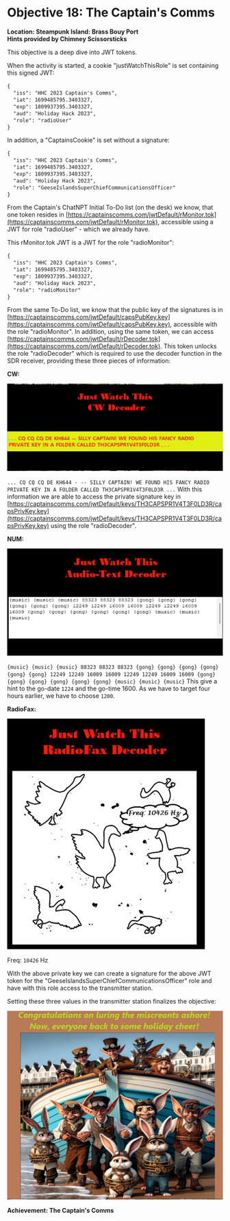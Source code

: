 # Objective 18: The Captain's Comms
**Location: Steampunk Island: Brass Bouy Port**  
**Hints provided by Chimney Scissorsticks**

This objective is a deep dive into JWT tokens.

When the activity is started, a cookie "justWatchThisRole" is set containing this signed JWT:
```
{
  "iss": "HHC 2023 Captain's Comms",
  "iat": 1699485795.3403327,
  "exp": 1809937395.3403327,
  "aud": "Holiday Hack 2023",
  "role": "radioUser"
}
```

In addition, a "CaptainsCookie" is set without a signature:
```
{
  "iss": "HHC 2023 Captain's Comms",
  "iat": 1699485795.3403327,
  "exp": 1809937395.3403327,
  "aud": "Holiday Hack 2023",
  "role": "GeeseIslandsSuperChiefCommunicationsOfficer"
}
```

From the Captain's ChatNPT Initial To-Do list (on the desk) we know, that one token resides in [https://captainscomms.com/jwtDefault/rMonitor.tok](https://captainscomms.com/jwtDefault/rMonitor.tok), accessible using a JWT for role "radioUser" - which we already have.

This rMonitor.tok JWT is a JWT for the role "radioMonitor":
```
{
  "iss": "HHC 2023 Captain's Comms",
  "iat": 1699485795.3403327,
  "exp": 1809937395.3403327,
  "aud": "Holiday Hack 2023",
  "role": "radioMonitor"
}
```

From the same To-Do list, we know that the public key of the signatures is in [https://captainscomms.com/jwtDefault/capsPubKey.key](https://captainscomms.com/jwtDefault/capsPubKey.key), accessible with the role "radioMonitor".
In addition, using the same token, we can access [https://captainscomms.com/jwtDefault/rDecoder.tok](https://captainscomms.com/jwtDefault/rDecoder.tok). This token unlocks the role "radioDecoder" which is required to use the decoder function in the SDR receiver, providing these three pieces of information:

**CW:**

![CW Decoder](https://github.com/joergschwarzwaelder/hhc2023/blob/main/Objective-18/CWDecoder.png)

`... CQ CQ CQ DE KH644 - -- SILLY CAPTAIN! WE FOUND HIS FANCY RADIO PRIVATE KEY IN A FOLDER CALLED TH3CAPSPR1V4T3F0LD3R ...`
With this information we are able to access the private signature key in [https://captainscomms.com/jwtDefault/keys/TH3CAPSPR1V4T3F0LD3R/capsPrivKey.key](https://captainscomms.com/jwtDefault/keys/TH3CAPSPR1V4T3F0LD3R/capsPrivKey.key) using the role "radioDecoder".

**NUM:**

![NUM Decoder](https://github.com/joergschwarzwaelder/hhc2023/blob/main/Objective-18/NUMDecoder.png)

`{music} {music} {music} 88323 88323 88323 {gong} {gong} {gong} {gong} {gong} {gong} 12249 12249 16009 16009 12249 12249 16009 16009 {gong} {gong} {gong} {gong} {gong} {gong} {music} {music} {music}`
This give a hint to the go-date `1224` and the go-time 1600.
As we have to target four hours earlier, we have to choose `1200`.

**RadioFax:**

![RadioFaxDecoder](https://github.com/joergschwarzwaelder/hhc2023/blob/main/Objective-18/RadioFaxDecoder.png)

Freq: `10426` Hz

With the above private key we can create a signature for the above JWT token for the "GeeseIslandsSuperChiefCommunicationsOfficer" role and have with this role access to the transmitter station.

Setting these three values in the transmitter station finalizes the objective:

![Completion](https://github.com/joergschwarzwaelder/hhc2023/blob/main/Objective-18/completion.png)

**Achievement: The Captain's Comms**
<!--stackedit_data:
eyJoaXN0b3J5IjpbMTQ4MzgzMDM4NSwtMjAxMDE5MjYzXX0=
-->